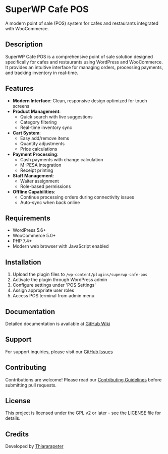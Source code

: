 # SuperWP Cafe POS

A modern point of sale (POS) system for cafes and restaurants integrated with WooCommerce.

## Description

SuperWP Cafe POS is a comprehensive point of sale solution designed specifically for cafes and restaurants using WordPress and WooCommerce. It provides an intuitive interface for managing orders, processing payments, and tracking inventory in real-time.

## Features

- **Modern Interface**: Clean, responsive design optimized for touch screens
- **Product Management**: 
  - Quick search with live suggestions
  - Category filtering
  - Real-time inventory sync
- **Cart System**:
  - Easy add/remove items
  - Quantity adjustments
  - Price calculations
- **Payment Processing**:
  - Cash payments with change calculation
  - M-PESA integration
  - Receipt printing
- **Staff Management**:
  - Waiter assignment
  - Role-based permissions
- **Offline Capabilities**:
  - Continue processing orders during connectivity issues
  - Auto-sync when back online

## Requirements

- WordPress 5.6+
- WooCommerce 5.0+
- PHP 7.4+
- Modern web browser with JavaScript enabled

## Installation

1. Upload the plugin files to `/wp-content/plugins/superwp-cafe-pos`
2. Activate the plugin through WordPress admin
3. Configure settings under 'POS Settings'
4. Assign appropriate user roles
5. Access POS terminal from admin menu

## Documentation

Detailed documentation is available at [GitHub Wiki](https://github.com/Thiararapeter/superwp-Cafe-pos/wiki)

## Support

For support inquiries, please visit our [GitHub Issues](https://github.com/Thiararapeter/superwp-Cafe-pos/issues)

## Contributing

Contributions are welcome! Please read our [Contributing Guidelines](https://github.com/Thiararapeter/superwp-Cafe-pos/blob/main/CONTRIBUTING.md) before submitting pull requests.

## License

This project is licensed under the GPL v2 or later - see the [LICENSE](https://github.com/Thiararapeter/superwp-Cafe-pos/blob/main/LICENSE) file for details.

## Credits

Developed by [Thiararapeter](https://github.com/Thiararapeter) 
